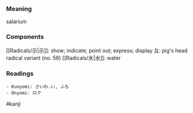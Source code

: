 ### Meaning

salarium

### Components

[[Radicals/示|示]]: show; indicate; point out; express; display 彑: pig's head radical variant (no. 58) [[Radicals/水|水]]: water

### Readings

```
- Kunyomi: さいわ.い, ふち
- Onyomi: ロク
```

#kanji